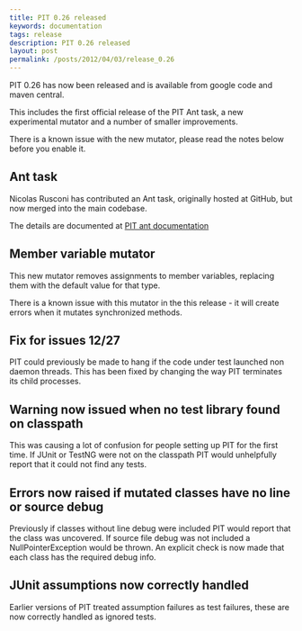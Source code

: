 ```yaml
---
title: PIT 0.26 released
keywords: documentation
tags: release
description: PIT 0.26 released
layout: post
permalink: /posts/2012/04/03/release_0.26
---
```


PIT 0.26 has now been released and is available from google code and maven central.

<!-- more -->

This includes the first official release of the PIT Ant task, a new experimental mutator
and a number of smaller improvements. 

There is a known issue with the new mutator, please read the notes below before you enable it.

## Ant task

Nicolas Rusconi has contributed an Ant task, originally hosted at GitHub, but now merged into the main codebase. 

The details are documented at [PIT ant documentation](/quickstart/ant)

## Member variable mutator

This new mutator removes assignments to member variables, replacing them with the default value for that type.

There is a known issue with this mutator in the this release - it will create errors when it mutates
synchronized methods.

## Fix for issues 12/27

PIT could previously be made to hang if the code under test launched non daemon threads. This has been fixed
by changing the way PIT terminates its child processes.

## Warning now issued when no test library found on classpath

This was causing a lot of confusion for people setting up PIT for the first time. If JUnit or TestNG were not
on the classpath PIT would unhelpfully report that it could not find any tests.

## Errors now raised if mutated classes have no line or source debug

Previously if classes without line debug were included PIT would report that the class was uncovered. If source file
debug was not included a NullPointerException would be thrown. An explicit check is now made that each class has the required
debug info.

## JUnit assumptions now correctly handled

Earlier versions of PIT treated assumption failures as test failures, these are now correctly handled as ignored tests.

